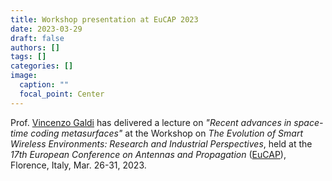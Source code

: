 ```yaml
---
title: Workshop presentation at EuCAP 2023
date: 2023-03-29
draft: false
authors: []
tags: []
categories: []
image:
  caption: ""
  focal_point: Center
---
```

Prof. [Vincenzo Galdi](/author/vincenzo-galdi) has delivered a lecture on *"Recent advances in space-time coding metasurfaces"* at the Workshop on *The Evolution of Smart Wireless Environments: Research and Industrial Perspectives*, held
at the *17th European Conference on Antennas and Propagation* ([EuCAP]),
Florence, Italy, Mar. 26-31, 2023.

[EuCAP]: https://www.eucap2023.org
